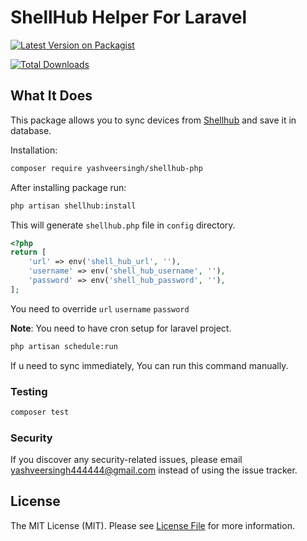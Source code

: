 # ShellHub Helper For Laravel
[![Latest Version on Packagist](https://img.shields.io/packagist/v/yashveersingh/shellhub-php.svg?style=flat-square)](https://packagist.org/packages/yashveersingh/shellhub-php)

[![Total Downloads](https://img.shields.io/packagist/dt/yashveersingh/shellhub-php.svg?style=flat-square)](https://packagist.org/packages/yashveersingh/shellhub-php)
## What It Does
This package allows you to sync devices from [Shellhub](https://www.shellhub.io) and save it in database.

Installation:
``` bash
composer require yashveersingh/shellhub-php
```

After installing package run:
``` bash
php artisan shellhub:install
```
This will generate `shellhub.php` file in `config` directory.
``` PHP
<?php
return [
    'url' => env('shell_hub_url', ''),
    'username' => env('shell_hub_username', ''),
    'password' => env('shell_hub_password', ''),
];
```
You need to override `url` `username` `password`

**Note**:  You need to have cron setup for laravel project.
``` bash
php artisan schedule:run
```
If u need to sync immediately, You can run this command manually.

### Testing

``` bash
composer test
```

### Security

If you discover any security-related issues, please email [yashveersingh444444@gmail.com](mailto:yashveersingh444444@gmail.com) instead of using the issue tracker.

## License

The MIT License (MIT). Please see [License File](LICENSE.md) for more information.